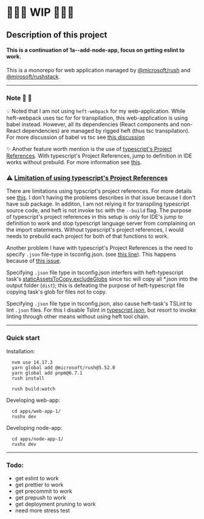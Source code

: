 # 🚧🚧🚧 WIP 🚧🚧🚧

## Description of this project

#### **This is a continuation of 1a--add-node-app, focus on getting eslint to work.**

This is a monorepo for web application managed by [@microsoft/rush](https://rushjs.io/) and [@mirosoft/rushstack](https://rushstack.io/).

---

### Note 📝 📝 

💡 Noted that I am not using `heft-webpack` for my web-application. While heft-webpack uses tsc for for transpilation, this web-application is using babel instead. However, all its dependencies (React components and  non-React dependencies) are managed by rigged heft (thus tsc transpilation). For more discussion of babel vs tsc see [this discussion](https://rushstack.zulipchat.com/#narrow/stream/262522-heft/topic/.28play.20nice.20with.20babel.29.20how.20to.20run.20heft.20task.20manually.3F)

✨ Another feature worth mention is the use of [typescript's Project References](https://www.typescriptlang.org/docs/handbook/project-references.html#:~:text=Project%20references%20are%20a%20new,in%20new%20and%20better%20ways.). With typescript's Project References, jump to definition in IDE works without prebuild. For more information see [this](https://github.com/microsoft/rushstack/issues/2604).  

### ⚠️ [Limitation of using typescript's Project References](#limitation-of-using-typescripts-proj-ref)

There are limitations using typscript's project references. For more details see [this](https://github.com/microsoft/rushstack/issues/2604#issuecomment-818996848). I don't having the problems describes in that issue because I don't have sub package. In additon, I am not relying it for transpiling typescript source code, and heft is not invoke tsc with the `--build` flag. The purpose of typescript's project references in this setup is only for IDE's jump to definition to work and stop typescript language server from complaining on the import statements. Without typescript's project references, I would needs to prebuild each project for both of that functions to work.

Another problem I have with typescript's Project References is the need to specify `.json` file-type in tsconfig.json. (see [this line](https://github.com/ApolloTang/study--rush--web-app/blob/main/1a--add-node-app/tools/heft-config-default-rig/profiles/react-ui/tsconfig-base.json#L31)). This happens because of [this issue](https://github.com/microsoft/TypeScript/issues/25636). 

Specifying `.json` file type in tsconfig.json interfers with heft-typescript task's [staticAssetsToCopy.excludeGlobs](https://github.com/ApolloTang/study--rush--web-app/blob/main/1a--add-node-app/tools/heft-config-default-rig/profiles/react-ui/config/typescript.json#L65) since tsc will copy all *.json into the output folder (`dist`); this is defeating the purpose of heft-typescript file copying task's glob for files not to copy. 

Specifying `.json` file type in tsconfig.json, also cause heft-task's TSLint to lint `.json` files. For this I disable Tslint in [typescript.json](https://github.com/ApolloTang/study--rush--web-app/blob/main/0a--w-jest-in-web-app-1/tools/heft-config-default-rig/profiles/react-ui/config/typescript.json#L36), but resort to  invoke linting through other means without using heft tool chain.



---

### Quick start

Installation:

```
  nvm use 14.17.3
  yarn global add @microsoft/rush@5.52.0
  yarn global add pnpm@6.7.1
  rush install
  
  rush build:watch
```

Developing web-app:

```
  cd apps/web-app-1/
  rushx dev
```

Developing node-app:

```
  cd apps/node-app-1/
  rushx dev
```

---

### Todo: 

- get eslint to work
- get prettier to work
- get precommit to work
- get prepush to work
- get deployment pruning to work
- need more stress test


